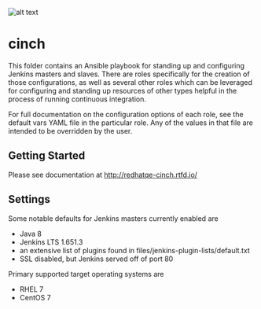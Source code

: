 ![alt text](https://travis-ci.org/RedHatQE/cinch.svg?branch=master "build status")

# cinch

This folder contains an Ansible playbook for standing up and configuring
Jenkins masters and slaves. There are roles specifically for the creation of
those configurations, as well as several other roles which can be leveraged
for configuring and standing up resources of other types helpful in the
process of running continuous integration.

For full documentation on the configuration options of each role, see the
default vars YAML file in the particular role. Any of the values in that file
are intended to be overridden by the user.

Getting Started
---------------

Please see documentation at http://redhatqe-cinch.rtfd.io/

Settings
--------

Some notable defaults for Jenkins masters currently enabled are
- Java 8
- Jenkins LTS 1.651.3
- an extensive list of plugins found in files/jenkins-plugin-lists/default.txt
- SSL disabled, but Jenkins served off of port 80

Primary supported target operating systems are
- RHEL 7
- CentOS 7
